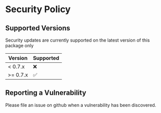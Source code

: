 # Security Policy

## Supported Versions
Security updates are currently supported on the latest version of this package only

| Version  | Supported          |
| -------- | ------------------ |
| < 0.7.x  | :x:                |
| >= 0.7.x | :white_check_mark: |

## Reporting a Vulnerability
Please file an issue on github when a vulnerability has been discovered.
